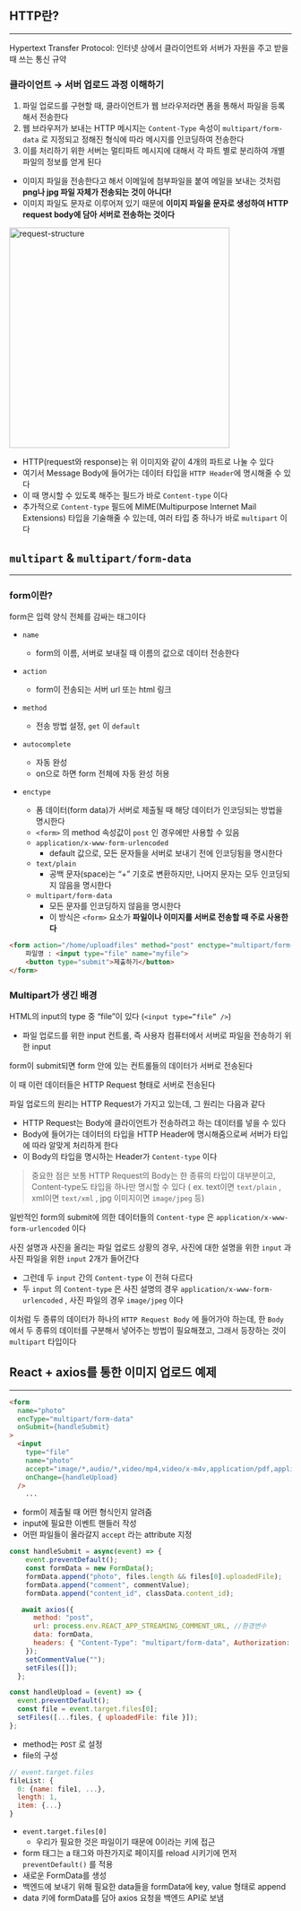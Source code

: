 ## HTTP란?

---

Hypertext Transfer Protocol: 인터넷 상에서 클라이언트와 서버가 자원을 주고 받을 때 쓰는 통신 규약

### 클라이언트 → 서버 업로드 과정 이해하기

1. 파일 업로드를 구현할 때, 클라이언트가 웹 브라우저라면 폼을 통해서 파일을 등록해서 전송한다
2. 웹 브라우저가 보내는 HTTP 메시지는 `Content-Type` 속성이 `multipart/form-data` 로 지정되고 정해진 형식에 따라 메시지를 인코딩하여 전송한다
3. 이를 처리하기 위한 서버는 멀티파트 메시지에 대해서 각 파트 별로 분리하여 개별 파일의 정보를 얻게 된다

- 이미지 파일을 전송한다고 해서 이메일에 첨부파일을 붙여 메일을 보내는 것처럼 **png나 jpg 파일 자체가 전송되는 것이 아니다!**
- 이미지 파일도 문자로 이루어져 있기 때문에 **이미지 파일을 문자로 생성하여 HTTP request body에 담아 서버로 전송하는 것이다**

<img width="393" alt="request-structure" src="https://github.com/zacinthepark/TIL/assets/86648892/d78c1bfb-c630-46e5-b387-14bcf7c4737d">

- HTTP(request와 response)는 위 이미지와 같이 4개의 파트로 나눌 수 있다
- 여기서 Message Body에 들어가는 데이터 타입을 `HTTP Header`에 명시해줄 수 있다
- 이 때 명시할 수 있도록 해주는 필드가 바로 `Content-type` 이다
- 추가적으로 `Content-type` 필드에 MIME(Multipurpose Internet Mail Extensions) 타입을 기술해줄 수 있는데, 여러 타입 중 하나가 바로 `multipart` 이다

## `multipart` & `multipart/form-data`

---

### form이란?

form은 입력 양식 전체를 감싸는 태그이다

- `name`
    - form의 이름, 서버로 보내질 때 이름의 값으로 데이터 전송한다

- `action`
    - form이 전송되는 서버 url 또는 html 링크

- `method`
    - 전송 방법 설정, `get` 이 `default`

- `autocomplete`
    - 자동 완성
    - on으로 하면 form 전체에 자동 완성 허용

- `enctype`
    - 폼 데이터(form data)가 서버로 제출될 때 해당 데이터가 인코딩되는 방법을 명시한다
    - `<form>` 의 method 속성값이 `post` 인 경우에만 사용할 수 있음
    - `application/x-www-form-urlencoded`
        - default 값으로, 모든 문자들을 서버로 보내기 전에 인코딩됨을 명시한다
    - `text/plain`
        - 공백 문자(space)는 “+” 기호로 변환하지만, 나머지 문자는 모두 인코딩되지 않음을 명시한다
    - `multipart/form-data`
        - 모든 문자를 인코딩하지 않음을 명시한다
        - 이 방식은 `<form>` 요소가 **파일이나 이미지를 서버로 전송할 때 주로 사용한다**

```html
<form action="/home/uploadfiles" method="post" enctype="multipart/form-data">
    파일명 : <input type="file" name="myfile">
    <button type="submit">제출하기</button>
</form>
```

### Multipart가 생긴 배경

HTML의 input의 type 중 “file”이 있다 (`<input type=”file” />`)
- 파일 업로드를 위한 input 컨트롤, 즉 사용자 컴퓨터에서 서버로 파일을 전송하기 위한 input

form이 submit되면 form 안에 있는 컨트롤들의 데이터가 서버로 전송된다

이 때 이런 데이터들은 HTTP Request 형태로 서버로 전송된다

파일 업로드의 원리는 HTTP Request가 가지고 있는데, 그 원리는 다음과 같다
- HTTP Request는 Body에 클라이언트가 전송하려고 하는 데이터를 넣을 수 있다
- Body에 들어가는 데이터의 타입을 HTTP Header에 명시해줌으로써 서버가 타입에 따라 알맞게 처리하게 한다
- 이 Body의 타입을 명시하는 Header가 `Content-type` 이다

> 중요한 점은 보통 HTTP Request의 Body는 한 종류의 타입이 대부분이고, Content-type도 타입을 하나만 명시할 수 있다 ( ex. text이면 `text/plain` , xml이면 `text/xml` , jpg 이미지이면 `image/jpeg` 등)

일반적인 form의 submit에 의한 데이터들의 `Content-type` 은 `application/x-www-form-urlencoded` 이다

사진 설명과 사진을 올리는 파일 업로드 상황의 경우, 사진에 대한 설명을 위한 `input` 과 사진 파일을 위한 `input` 2개가 들어간다
- 그런데 두 `input` 간의 `Content-type` 이 전혀 다르다
- 두 `input` 의 `Content-type` 은 사진 설명의 경우 `application/x-www-form-urlencoded` , 사진 파일의 경우 `image/jpeg` 이다

이처럼 두 종류의 데이터가 하나의 `HTTP Request Body` 에 들어가야 하는데, 한 `Body` 에서 두 종류의 데이터를 구분해서 넣어주는 방법이 필요해졌고, 그래서 등장하는 것이 `multipart` 타입이다

## React + axios를 통한 이미지 업로드 예제

---

```html
<form
  name="photo"
  encType="multipart/form-data"
  onSubmit={handleSubmit}
>
  <input
    type="file"
    name="photo"
    accept="image/*,audio/*,video/mp4,video/x-m4v,application/pdf,application/vnd.ms-excel,application/vnd.openxmlformats-officedocument.spreadsheetml.sheet,application/vnd.ms-powerpoint,application/vnd.openxmlformats-officedocument.presentationml.presentation,.csv"
    onChange={handleUpload}
  />
    ...
```

- form이 제출될 때 어떤 형식인지 알려줌
- input에 필요한 이벤트 핸들러 작성
- 어떤 파일들이 올라갈지 `accept` 라는 attribute 지정

```jsx
const handleSubmit = async(event) => {
    event.preventDefault();
    const formData = new FormData();
    formData.append("photo", files.length && files[0].uploadedFile);
    formData.append("comment", commentValue);
    formData.append("content_id", classData.content_id);

   await axios({
      method: "post",
      url: process.env.REACT_APP_STREAMING_COMMENT_URL, //환경변수
      data: formData,
      headers: { "Content-Type": "multipart/form-data", Authorization: localStorage.getItem("access_token") }
    });
    setCommentValue("");
    setFiles([]);
  };

const handleUpload = (event) => {
  event.preventDefault();
  const file = event.target.files[0];
  setFiles([...files, { uploadedFile: file }]);
};
```

- method는 `POST` 로 설정
- file의 구성

```jsx
// event.target.files
fileList: {
  0: {name: file1, ...},
  length: 1,
  item: {...}
}
```

- `event.target.files[0]`
    - 우리가 필요한 것은 파일이기 때문에 0이라는 키에 접근
- form 태그는 a 태그와 마찬가지로 페이지를 reload 시키기에 먼저 `preventDefault()` 를 적용
- 새로운 FormData를 생성
- 백엔드에 보내기 위해 필요한 data들을 formData에 key, value 형태로 append
- data 키에 formData를 담아 axios 요청을 백엔드 API로 보냄
